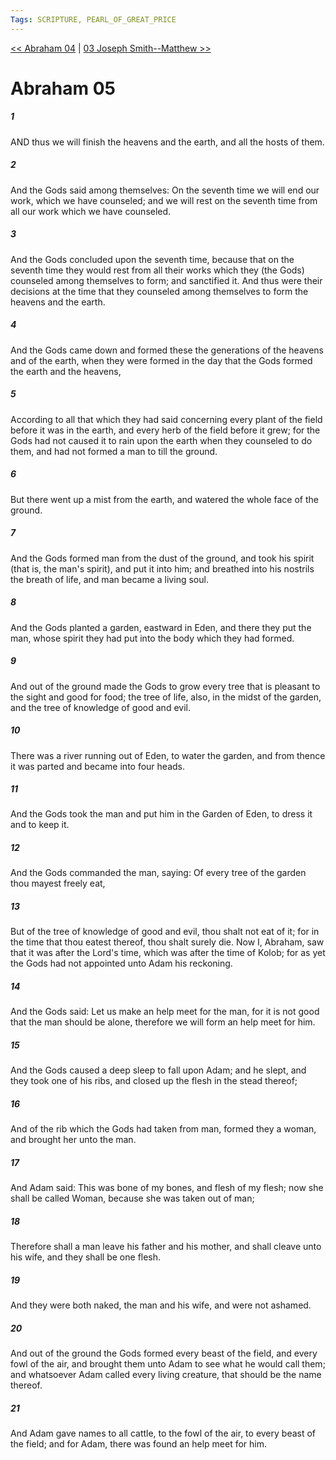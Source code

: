 ```yaml
---
Tags: SCRIPTURE, PEARL_OF_GREAT_PRICE
---
```


[<< Abraham 04](PEARL_OF_GREAT_PRICE/02_Abraham/Abraham_04.md) | [03 Joseph Smith--Matthew >>](PEARL_OF_GREAT_PRICE/03_Joseph_Smith/03_Joseph_Smith--Matthew.md)

# Abraham 05

##### 1
 AND thus we will finish the heavens and the earth, and all the hosts of them.
##### 2
 And the Gods said among themselves: On the seventh time we will end our work, which we have counseled; and we will rest on the seventh time from all our work which we have counseled.
##### 3
 And the Gods concluded upon the seventh time, because that on the seventh time they would rest from all their works which they (the Gods) counseled among themselves to form; and sanctified it. And thus were their decisions at the time that they counseled among themselves to form the heavens and the earth.
##### 4
 And the Gods came down and formed these the generations of the heavens and of the earth, when they were formed in the day that the Gods formed the earth and the heavens,
##### 5
 According to all that which they had said concerning every plant of the field before it was in the earth, and every herb of the field before it grew; for the Gods had not caused it to rain upon the earth when they counseled to do them, and had not formed a man to till the ground.
##### 6
 But there went up a mist from the earth, and watered the whole face of the ground.
##### 7
 And the Gods formed man from the dust of the ground, and took his spirit (that is, the man's spirit), and put it into him; and breathed into his nostrils the breath of life, and man became a living soul.
##### 8
 And the Gods planted a garden, eastward in Eden, and there they put the man, whose spirit they had put into the body which they had formed.
##### 9
 And out of the ground made the Gods to grow every tree that is pleasant to the sight and good for food; the tree of life, also, in the midst of the garden, and the tree of knowledge of good and evil.
##### 10
 There was a river running out of Eden, to water the garden, and from thence it was parted and became into four heads.
##### 11
 And the Gods took the man and put him in the Garden of Eden, to dress it and to keep it.
##### 12
 And the Gods commanded the man, saying: Of every tree of the garden thou mayest freely eat,
##### 13
 But of the tree of knowledge of good and evil, thou shalt not eat of it; for in the time that thou eatest thereof, thou shalt surely die. Now I, Abraham, saw that it was after the Lord's time, which was after the time of Kolob; for as yet the Gods had not appointed unto Adam his reckoning.
##### 14
 And the Gods said: Let us make an help meet for the man, for it is not good that the man should be alone, therefore we will form an help meet for him.
##### 15
 And the Gods caused a deep sleep to fall upon Adam; and he slept, and they took one of his ribs, and closed up the flesh in the stead thereof;
##### 16
 And of the rib which the Gods had taken from man, formed they a woman, and brought her unto the man.
##### 17
 And Adam said: This was bone of my bones, and flesh of my flesh; now she shall be called Woman, because she was taken out of man;
##### 18
 Therefore shall a man leave his father and his mother, and shall cleave unto his wife, and they shall be one flesh.
##### 19
 And they were both naked, the man and his wife, and were not ashamed.
##### 20
 And out of the ground the Gods formed every beast of the field, and every fowl of the air, and brought them unto Adam to see what he would call them; and whatsoever Adam called every living creature, that should be the name thereof.
##### 21
 And Adam gave names to all cattle, to the fowl of the air, to every beast of the field; and for Adam, there was found an help meet for him.
